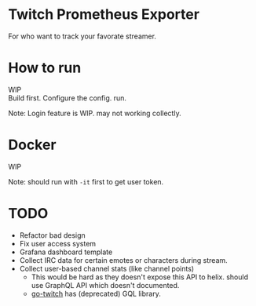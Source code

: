 # Twitch Prometheus Exporter
For who want to track your favorate streamer.

# How to run
WIP \
Build first. Configure the config. run.

Note: Login feature is WIP. may not working collectly.

# Docker
WIP

Note: should run with `-it` first to get user token.

# TODO
* Refactor bad design
* Fix user access system
* Grafana dashboard template
* Collect IRC data for certain emotes or characters during stream.
* Collect user-based channel stats (like channel points)
  - This would be hard as they doesn't expose this API to helix. should use GraphQL API which doesn't documented.
  - [go-twitch](https://github.com/Adeithe/go-twitch) has (deprecated) GQL library.
